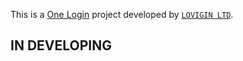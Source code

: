 This is a [One Login](https://auth.lovig.in) project developed by [`LOVIGIN LTD`](https://lovigin.com).

## IN DEVELOPING
